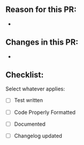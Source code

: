## Reason for this PR:

-

## Changes in this PR:

-

## Checklist:

Select whatever applies:

- [ ] Test written
- [ ] Code Properly Formatted
- [ ] Documented
- [ ] Changelog updated

